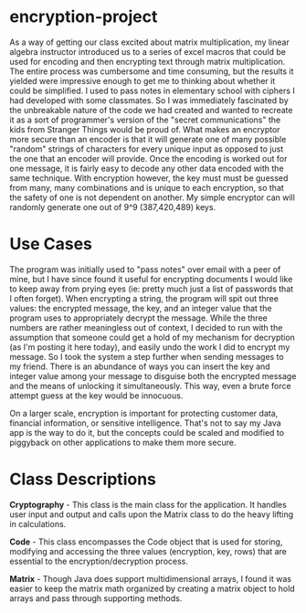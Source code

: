 # encryption-project
As a way of getting our class excited about matrix multiplication, my linear algebra instructor introduced us to a series of excel macros that could be used for encoding and then encrypting text through matrix multiplication. The entire process was cumbersome and time consuming, but the results it yielded were impressive enough to get me to thinking about whether it could be simplified. I used to pass notes in elementary school with ciphers I had developed with some classmates. So I was immediately fascinated by the unbreakable nature of the code we had created and wanted to recreate it as a sort of programmer's version of the "secret communications" the kids from Stranger Things would be proud of. What makes an encryptor more secure than an encoder is that it will generate one of many possible "random" strings of characters for every unique input as opposed to just the one that an encoder will provide. Once the encoding is worked out for one message, it is fairly easy to decode any other data encoded with the same technique. With encryption however, the key must must be guessed from many, many combinations and is unique to each encryption, so that the safety of one is not dependent on another. My simple encryptor can will randomly generate one out of 9^9 (387,420,489) keys. 

# Use Cases
The program was initially used to "pass notes" over email with a peer of mine, but I have since found it useful for encrypting documents I would like to keep away from prying eyes (ie: pretty much just a list of passwords that I often forget). When encrypting a string, the program will spit out three values: the encrypted message, the key, and an integer value that the program uses to appropriately decrypt the message. While the three numbers are rather meaningless out of context, I decided to run with the assumption that someone could get a hold of my mechanism for decryption (as I'm posting it here today), and easily undo the work I did to encrypt my message. So I took the system a step further when sending messages to my friend. There is an abundance of ways you can insert the key and integer value among your message to disguise both the encrypted message and the means of unlocking it simultaneously. This way, even a brute force attempt guess at the key would be innocuous.

On a larger scale, encryption is important for protecting customer data, financial information, or sensitive intelligence. That's not to say my Java app is the way to do it, but the concepts could be scaled and modified to piggyback on other applications to make them more secure.  

# Class Descriptions
**Cryptography** -
This class is the main class for the application. It handles user input and output and calls upon the Matrix class to do the heavy lifting in calculations. 

**Code** - 
This class encompasses the Code object that is used for storing, modifying and accessing the three values (encryption, key, rows) that are essential to the encryption/decryption process.

**Matrix** -
Though Java does support multidimensional arrays, I found it was easier to keep the matrix math organized by creating a matrix object to hold arrays and pass through supporting methods. 
